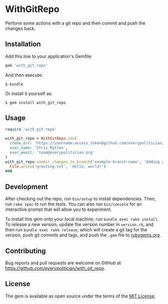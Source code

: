 # WithGitRepo

Perform some actions with a git repo and then commit and push the changes back.

## Installation

Add this line to your application's Gemfile:

```ruby
gem 'with_git_repo'
```

And then execute:

    $ bundle

Or install it yourself as:

    $ gem install with_git_repo

## Usage

```ruby
require 'with_git_repo'

with_git_repo = WithGitRepo.new(
  clone_url: 'https://username:access_token@github.com/everypolitician/with_git_repo',
  user_name: 'Chris Mytton',
  user_email: 'team@everypolitician.org'
)
with_git_repo.commit_changes_to_branch('example-branch-name', 'Adding greeting.txt') do
  File.write('greeting.txt', 'Hello, world!')
end
```

## Development

After checking out the repo, run `bin/setup` to install dependencies. Then, run `rake spec` to run the tests. You can also run `bin/console` for an interactive prompt that will allow you to experiment.

To install this gem onto your local machine, run `bundle exec rake install`. To release a new version, update the version number in `version.rb`, and then run `bundle exec rake release`, which will create a git tag for the version, push git commits and tags, and push the `.gem` file to [rubygems.org](https://rubygems.org).

## Contributing

Bug reports and pull requests are welcome on GitHub at https://github.com/everypolitician/with_git_repo.

## License

The gem is available as open source under the terms of the [MIT License](http://opensource.org/licenses/MIT).
